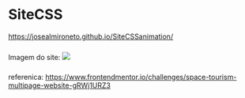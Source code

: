 # SiteCSS
https://josealmironeto.github.io/SiteCSSanimation/

###
Imagem do site:
<img src='https://user-images.githubusercontent.com/97368866/151583604-eb37edcd-0ae0-479a-a49c-284d42ea327b.gif'>

###

referenica:
https://www.frontendmentor.io/challenges/space-tourism-multipage-website-gRWj1URZ3
